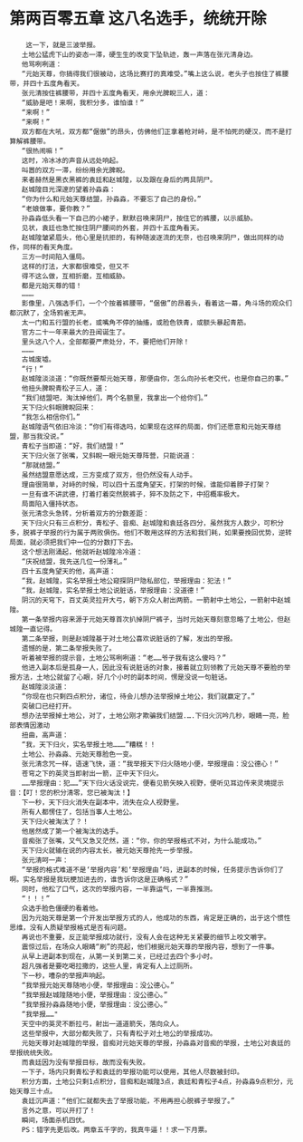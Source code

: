 # 第两百零五章 这八名选手，统统开除
        这一下，就是三波举报。
       土地公猛虎下山的姿态一滞，硬生生的改变下坠轨迹，轰一声落在张元清身边。
       他骂咧咧道：
       “元始天尊，你搞得我们很被动，这场比赛打的真难受。”嘴上这么说，老头子也按住了裤腰带，并四十五度角看天。
       张元清按住裤腰带，并四十五度角看天，用余光脾睨三人，道：
       “威胁是吧！来啊，我积分多，谁怕谁！”
       “来啊！”
       “来啊！”
       双方都在大吼，双方都“倨傲”的昂头，仿佛他们正拿着枪对峙，是不怕死的硬汉，而不是打算解裤腰带。
       “很热闹嘛！”
       这时，冷冰冰的声音从远处响起。
       叫嚣的双方一滞，纷纷用余光脾睨。
       来者赫然是黑衣黑裤的袁廷和赵城隍，以及跟在身后的两具阴尸。
       赵城隍目光深邃的望着孙淼淼：
       “你为什么和元始天尊结盟，孙淼淼，不要忘了自己的身份。”
       “老娘做事，要你教？”
       孙淼淼低头看一下自己的小裙子，默默召唤来阴尸，按住它的裤腰，以示威胁。
       见状，袁廷也急忙按住阴尸腰间的外套，并四十五度角看天。
       赵城隍皱紧眉头，他心里是抗拒的，有种随波逐流的无奈，也召唤来阴尸，做出同样的动作，同样的看天角度。
       三方一时间陷入僵局。
       这样的打法，大家都很难受，但又不
       得不这么做，互相折磨，互相威胁。
       都是元始天尊的错！
       ………
       影像里，八强选手们，一个个按着裤腰带，“倨傲”的昂着头，看着这一幕，角斗场的观众们都沉默了，全场鸦雀无声。
       太一门和五行盟的长老，或嘴角不停的抽搐，或脸色铁青，或额头暴起青筋。
       官方二十一年来最大的丑闻诞生了。
       里头这八个人，全部都要严肃处分，不，要把他们开除！
       ………
       古城废墟。
       “行！”
       赵城隍淡淡道：“你既然要帮元始天尊，那便由你，怎么向孙长老交代，也是你自己的事。”
       他扭头脾睨青松子三人，道：
       “我们结盟吧，淘汰掉他们，两个名额里，我拿出一个给你们。”
       天下归火斜眼脾睨回来：
       “我怎么相信你们。”
       赵城隍语气依旧冷淡：“你们有得选吗，如果现在这样的局面，你们还愿意和元始天尊结盟，那当我没说。”
       青松子当即道：“好，我们结盟！”
       天下归火张了张嘴，又斜睨一眼元始天尊阵营，只能说道：
       “那就结盟。”
       虽然结盟意愿达成，三方变成了双方，但仍然没有人动手。
       理由很简单，对峙的时候，可以四十五度角望天，打架的时候，谁能仰着脖子打架？
       一旦有谁不讲武德，打着打着突然脱裤子，猝不及防之下，中招概率极大。
       局面陷入僵持状态。
       张元清念头急转，分析着双方的分数差距：
       天下归火只有三点积分，青松子、音痴、赵城隍和袁廷各四分，虽然我方人数少，可积分多，脱裤子举报的行为属于两败俱伤。他们不敢用这样的方法和我们耗，如果要挽回优势，逆转局面，就必须把我们中一位的分数打下去。
       这个想法刚涌起，他就听赵城隍冷冷道：
       “庆祝结盟，我先送几位一份薄礼。”
       四十五度角望天的他，高声道：
       “我，赵城隍，实名举报土地公窥探阴尸隐私部位，举报理由：犯法！”
       “我，赵城隍，实名举报土地公说脏话，举报理由：没道德！”
       阴沉的天穹下，百丈英灵拉开大弓，朝下方众人射出两箭。一箭射中土地公，一箭射中赵城隍。
       第一条举报内容来源于元始天尊首次扒掉阴尸裤子，当时元始天尊刻意忽略了土地公，但赵城隍一直记得。
       第二条举报，则是赵城隍基于对土地公喜欢说脏话的了解，发出的举报。
       遗憾的是，第二条举报失败了。
       听着被举报的提示音，土地公骂咧咧道：“老……爷子我有这么傻吗？”
       他进入副本后是孤身一人，因此没有说脏话的对象，接着就立刻领教了元始天尊不要脸的举报方法，土地公就留了心眼，好几个小时的副本时间，愣是没说一句脏话。
       赵城隍淡淡道：
       “你现在也只剩四点积分，诸位，待会儿想办法举报掉土地公，我们就赢定了。”
       突破口已经打开。
       想办法举报掉土地公，对了，土地公刚才欺骗我们结盟.….下归火沉吟几秒，眼睛一亮，脸部表情因激动
       扭曲，高声道：
       “我，天下归火，实名举报土地………”糟糕！！
       土地公、孙淼淼、元始天尊脸色一变。
       张元清念咒一样，语速飞快，道：“我举报天下归火随地小便，举报理由：没公德心！”
       苍穹之下的英灵当即射出一箭，正中天下归火。
       ……举报理由：犯……”天下归火话没说完，便看见箭矢映入视野，便听见耳边传来灵境提示音：【叮！您的积分清零，您已被淘汰！】
       下一秒，天下归火消失在副本中，消失在众人视野里。
       所有人都愣住了，包括当事人土地公。
       天下归火被淘汰了？！
       他居然成了第一个被淘汰的选手。
       音痴张了张嘴，又气又急又茫然，道：“你，你的举报格式不对，为什么能成功。”
       天下归火就输在说的内容太长，被元始天尊抢先一步举报。
       张元清呵一声：
       “举报的格式难道不是‘举报内容’和‘举报理由’吗，进副本的时候，任务提示告诉你们了啊。实名举报是我玩梗加进去的，谁告诉你这是正确格式？”
       同时，他松了口气，这次的举报内容，一半靠运气，一半靠推测。
       “！！！”
       众选手脸色僵硬的看着他。
       因为元始天尊是第一个开发出举报方式的人，他成功的东西，肯定是正确的，出于这个惯性思维，没有人质疑举报格式是否有问题。
       再说也不重要，反正能举报成功就行，没有人会在这种无关紧要的细节上咬文嚼字。
       震惊过后，在场众人眼睛“刷”的亮起，他们根据元始天尊的举报内容，想到了一件事。
       从早上进副本到现在，从第一关到第二关，已经过去四个多小时。
       超凡强者是要吃喝拉撒的，这些人里，肯定有人上过厕所。
       下一秒，嘈杂的举报声响起。
       “我举报元始天尊随地小便，举报理由：没公德心。”
       “我举报赵城隍随地小便，举报理由：没公德心。”
       “我举报孙淼淼随地小便，举报理由：没公德心。”
       “我举报……"
       天空中的英灵不断拉弓，射出一道道箭矢，落向众人。
       这些举报中，大部分都失败了，只有青松子对土地公的举报成功。
       元始天尊对赵城隍的举报，音痴对元始天尊的举报，孙淼淼对音痴的举报，土地公对袁廷的举报统统失败。
       而袁廷因为没有举报目标，故而没有失败。
       一下子，场内只剩青松子和袁廷的举报功能可以使用，其他人尽数被封印。
       积分方面，土地公只剩1点积分，音痴和赵城隍3点，袁廷和青松子4点，孙淼淼9点积分，元始天尊三十点。
       袁廷沉声道：“他们仁就都失去了举报功能，不用再担心脱裤子举报了。”
       言外之意，可以开打了！
       瞬间，场面杀机四伏。
       PS：错字先更后改。两章五千字的，我真牛逼！！求一下月票。